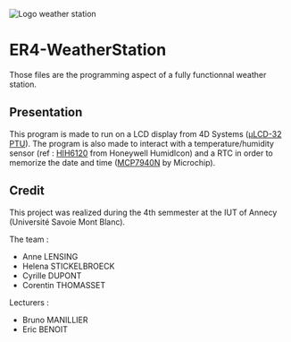 ![Logo weather station](http://corentin-thomasset.fr/public/weather-station.jpg "Logo weather station")

# ER4-WeatherStation
Those files are the programming aspect of a fully functionnal weather station. 

## Presentation
This program is made to run on a LCD display from 4D Systems ([µLCD-32 PTU](http://www.4dsystems.com.au/product/uLCD_32PTU/)). The program is also made to interact with a temperature/humidity sensor (ref : [HIH6120](http://www.mouser.com/catalog/specsheets/HumidIconHIH6130.pdf) from Honeywell Humidlcon) and a RTC in order to memorize the date and time ([MCP7940N](http://ww1.microchip.com/downloads/en/DeviceDoc/20005010F.pdf) by Microchip).

## Credit
This project was realized during the 4th semmester at the IUT of Annecy (Université Savoie Mont Blanc).

The team :
* Anne LENSING
* Helena STICKELBROECK
* Cyrille DUPONT
* Corentin THOMASSET

Lecturers :
* Bruno MANILLIER
* Eric BENOIT
